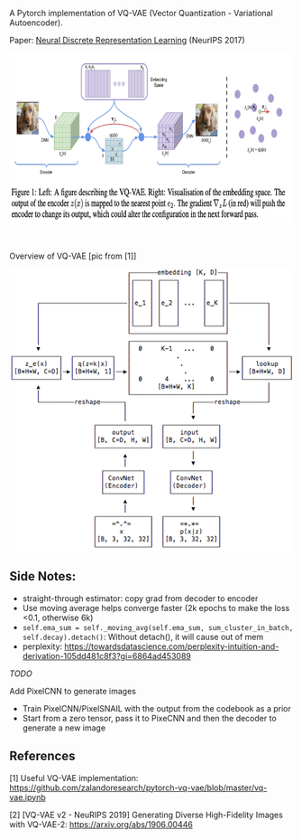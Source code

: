 A Pytorch implementation of VQ-VAE (Vector Quantization - Variational Autoencoder). 

Paper: [Neural Discrete Representation Learning](https://arxiv.org/abs/1711.00937) (NeurIPS 2017)



<img src="img/vq_vae.png" height="300">


<br><br>
Overview of VQ-VAE [pic from [1]]

<img src="img/vq-vae_details.png" height="500">

## Side Notes: 
- straight-through estimator: copy grad from decoder to encoder
- Use moving average helps converge faster (2k epochs to make the loss <0.1, otherwise 6k)
- `self.ema_sum = self._moving_avg(self.ema_sum, sum_cluster_in_batch, self.decay).detach()`: Without detach(), it will cause out of mem
- perplexity: https://towardsdatascience.com/perplexity-intuition-and-derivation-105dd481c8f3?gi=6864ad453089


*TODO*

Add PixelCNN to generate images
  - Train PixelCNN/PixelSNAIL with the output from the codebook as a prior
  - Start from a zero tensor, pass it to PixeCNN and then the decoder to generate a new image
  
## References

[1] Useful VQ-VAE implementation: https://github.com/zalandoresearch/pytorch-vq-vae/blob/master/vq-vae.ipynb

[2] [VQ-VAE v2 - NeuRIPS 2019] Generating Diverse High-Fidelity Images with VQ-VAE-2: https://arxiv.org/abs/1906.00446

